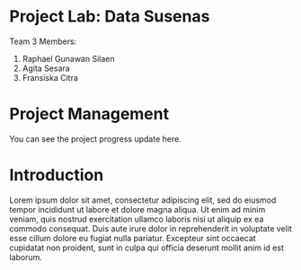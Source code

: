 # Project Lab: Data Susenas
Team 3 Members:
1. Raphael Gunawan Silaen
2. Agita Sesara
3. Fransiska Citra

# Project Management
You can see the project progress update here.

# Introduction
Lorem ipsum dolor sit amet, consectetur adipiscing elit, sed do eiusmod tempor incididunt ut labore et dolore magna aliqua. Ut enim ad minim veniam, quis nostrud exercitation ullamco laboris nisi ut aliquip ex ea commodo consequat. Duis aute irure dolor in reprehenderit in voluptate velit esse cillum dolore eu fugiat nulla pariatur. Excepteur sint occaecat cupidatat non proident, sunt in culpa qui officia deserunt mollit anim id est laborum.
